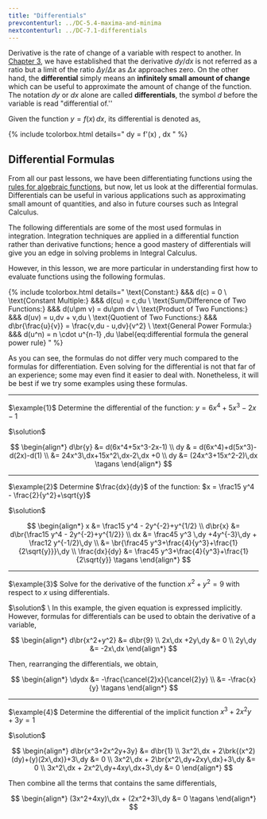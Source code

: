 ```yaml
---
title: "Differentials"
prevcontenturl: ../DC-5.4-maxima-and-minima
nextcontenturl: ../DC-7.1-differentials
---
```






Derivative is the rate of change of a variable with respect to another. In [Chapter 3](../DC-3.1-introduction-to-derivatives), we have established that the derivative $dy/dx$ is not referred as a ratio but a limit of the ratio $\Delta y / \Delta x$ as $\Delta x$ approaches zero. On the other hand, the **differential** simply means an **infinitely small amount of change** which can be useful to approximate the amount of change of the function. The notation $dy$ or $dx$ alone are called **differentials**, the symbol $d$ before the variable is read "differential of.''

Given the function $y=f(x)\,dx$, its differential is denoted as,

{% include tcolorbox.html
    details="
	dy = f'(x) \, dx
    "
%}




## Differential Formulas
From all our past lessons, we have been differentiating functions using the [rules for algebraic functions](../DC-4.1-differentiation-and-its-rules-for-algebraic-functions.md), but now, let us look at the differential formulas. 
Differentials can be useful in various applications such as approximating small amount of quantities, and also in future courses such as Integral Calculus.

The following differentials are some of the most used formulas in integration. Integration techniques are applied in a differential function rather than derivative functions; hence a good mastery of differentials will give you an edge in solving problems in Integral Calculus.


However, in this lesson, we are more particular in understanding first how to evaluate functions using the following formulas.

<!-- The following formulas are useful in quantifying small amount of change compared to the formulas that we're already accustomed to which are used to evaluate slopes and rate of change, specifically problems that are in relation to other variables. In the case of differentials, however, we can consider the derivative $\dydx$ as two independent differentials $dy$ and $dx$ respectively. -->

<!-- As you may have realized, the formulas in differentials are not that different compared with what we were already used to. Instead of treating $\dydx$ as one, in this lesson it is treated as two independent differentials.  -->


{% include tcolorbox.html
    details="
	\text{Constant:} &&& d(c) = 0 \\
	\text{Constant Multiple:} &&& d(cu) = c\,du \\
	\text{Sum/Difference of Two Functions:} &&& d(u\pm v) = du\pm dv \\
	\text{Product of Two Functions:} &&& d(uv) = u\,dv + v\,du \\
	\text{Quotient of Two Functions:} &&& d\br{\frac{u}{v}} = \frac{v\,du - u\,dv}{v^2} \\
	\text{General Power Formula:} &&& d(u^n) = n \cdot u^{n-1} \,du
	\label{eq:differential formula the general power rule}
    "
%}


As you can see, the formulas do not differ very much compared to the formulas for differentiation. Even solving for the differential is not that far of an experience; some may even find it easier to deal with. Nonetheless, it will be best if we try some examples using these formulas.





---
$\example{1}$
Determine the differential of the function:
$y = 6x^4+5x^3-2x-1$

$\solution$

$$
\begin{align*}
	d\br{y} &= d(6x^4+5x^3-2x-1) \\
	dy & = d(6x^4)+d(5x^3)-d(2x)-d(1) \\
	   &= 24x^3\,dx+15x^2\,dx-2\,dx +0 \\
    dy &= (24x^3+15x^2-2)\,dx		\tagans
\end{align*}
$$


---
$\example{2}$ 
Determine $\frac{dx}{dy}$ of the function:
$x = \frac15 y^4 - \frac{2}{y^2}+\sqrt{y}$

$\solution$

$$
\begin{align*}
	x &= \frac15 y^4 - 2y^{-2}+y^{1/2} \\
	d\br{x} &= d\br{\frac15 y^4 - 2y^{-2}+y^{1/2}} \\
	dx &= \frac45 y^3 \,dy +4y^{-3}\,dy + \frac12 y^{-1/2}\,dy \\
	&= \br{\frac45 y^3+\frac{4}{y^3}+\frac{1}{2\sqrt{y}}}\,dy \\
	\frac{dx}{dy} &= \frac45 y^3+\frac{4}{y^3}+\frac{1}{2\sqrt{y}}	\tagans
\end{align*}
$$

<!-- % $z = \sqrt[3]{2-6x}$

% $x = t^3(t^2-5)^{-1/3}$ -->

---
$\example{3}$
Solve for the derivative of the function $x^2+y^2 = 9$ with respect to $x$ using differentials.


$\solution$ \\
In this example, the given equation is  expressed implicitly. 
However, formulas for differentials can be used to obtain the derivative of a variable,

$$
\begin{align*}
	d\br{x^2+y^2} &= d\br{9} \\
	2x\,dx +2y\,dy &= 0 \\
	2y\,dy &= -2x\,dx
\end{align*}
$$

Then, rearranging the differentials, we obtain,

$$
\begin{align*}
	\dydx &= -\frac{\cancel{2}x}{\cancel{2}y} \\
	&= -\frac{x}{y}		\tagans
\end{align*}
$$



---
$\example{4}$
Determine the differential of the implicit function
$x^3+2x^2y+3y = 1$

$\solution$

$$
\begin{align*}
	d\br{x^3+2x^2y+3y} &= d\br{1} \\
	3x^2\,dx + 2\brk{(x^2)(dy)+(y)(2x\,dx)}+3\,dy &= 0 \\
	3x^2\,dx + 2\br{x^2\,dy+2xy\,dx}+3\,dy &= 0 \\
	3x^2\,dx + 2x^2\,dy+4xy\,dx+3\,dy &= 0 
\end{align*}
$$

Then combine all the terms that contains the same differentials,

$$
\begin{align*}
	(3x^2+4xy)\,dx + (2x^2+3)\,dy &= 0	\tagans
\end{align*}
$$



